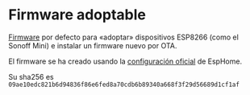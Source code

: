 # Firmware adoptable

[Firmware](firmware.bin) por defecto para «adoptar» dispositivos ESP8266 (como el Sonoff Mini) e instalar un firmware nuevo por OTA.

El firmware se ha creado usando la [configuración oficial](https://github.com/esphome/firmware/blob/main/esphome-web/esp8266.yaml) de EspHome.

Su sha256 es `09ae10edc821b6d94836f86e6fed8a70cdb6b89340a668f3f29d56689d1cf1af`

